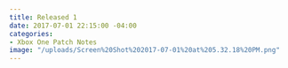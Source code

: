 ```yaml
---
title: Released 1
date: 2017-07-01 22:15:00 -04:00
categories:
- Xbox One Patch Notes
image: "/uploads/Screen%20Shot%202017-07-01%20at%205.32.18%20PM.png"
---
```


